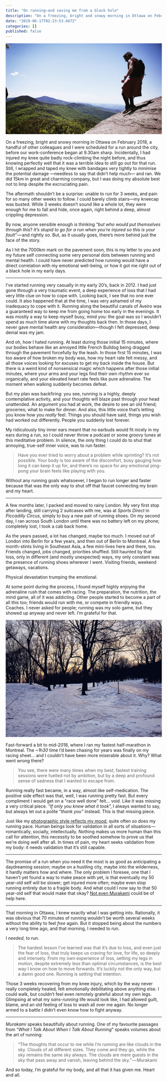 ```yaml
---
title: "On running—and saving me from a black hole"
description: "On a freezing, bright and snowy morning in Ottawa on February 2018, a handful of other colleagues and I were scheduled for a run around the…"
date: "2019-06-17T02:23:53.687Z"
categories: []
published: false
---
```


![Trail-running in gorgeous Vermont, June 2018.](./asset-1.jpeg)

On a freezing, bright and snowy morning in Ottawa on February 2018, a handful of other colleagues and I were scheduled for a run around the city, before our work-conference began at 9.30am sharp. Incidentally, I had injured my knee quite badly rock-climbing the night before, and thus knowing perfectly well that it was a terrible idea to still go out for that run. Still, I wrapped and taped my knee with bandages very tightly to minimise the potential damage —needless to say that didn’t help much— and ran. We did 15km in great and charming company, but I was doing my absolute best not to limp despite the excruciating pain.

The aftermath shouldn’t be a surprise: unable to run for 3 weeks, and pain for so many other weeks to follow. I could barely climb stairs—my kneecap was busted. While 3 weeks doesn’t sound like a whole lot, they were enough for me to fall and hide, once again, right behind a deep, almost crippling depression. 

By now, anyone sensible enough is thinking “_but who would put themselves through this_? _It’s stupid to go for a run when you’re injured so this is your fault_” — and rightly so. But, as it usually goes, there’s more behind just the face of the story.

As I hit the 7000km mark on the pavement soon, this is my letter to you and my future self connecting some very personal dots between running and mental health. I could have never predicted how running would have a direct correlation with my emotional well-being, or how it got me right out of a black hole in my early days.

---

I’ve started running very casually in my early 20’s, back in 2012. I had just gone through a very traumatic event, a deep experience of loss that I had very little clue on how to cope with. Looking back, I see that no one ever could. It also happened that at the time, I was very ashamed of my inadequacy to cope with it. Running along the beautiful canals of Aveiro was a guaranteed way to keep me from going home too early in the evenings. It was mostly a way to keep myself busy, mind you: the goal was so I wouldn’t spend as much time alone with my thoughts back then. In those days, I never gave mental health any consideration—though I felt depressed, deep denial was my jam.

And oh, how I hated running. At least during those initial 15 minutes, where our bodies behave like an annoyed little French Bulldog being dragged through the pavement forcefully by the leash. In those first 15 minutes, I was too aware of how broken my body was, how my heart rate felt messy, and all those voices looking for excuses to get my back inside the house. But there is a weird kind of nonsensical magic which happens after those initial minutes, where your arms and your legs find their own rhythm ever so organically, and your elevated heart rate feels like pure adrenaline. The moment when walking suddenly becomes defeat.

But my plan was backfiring: you see, running is a highly, deeply contemplative activity, and your thoughts will blaze past through your head unattended. An argument you had at work, the desire to see an old friend; groceries; what to make for dinner. And also, this little voice that’s letting you know how you _really_ feel. Things you should have said, things you wish had worked out differently. People you suddenly lost forever.

My ridiculously tiny inner ears meant that no earbuds would fit nicely in my ears during a run, so I could never throw a podcast or some groovy tunes at this meditative problem. In silence, the only thing I could do to shut that annoying, true-self inner voice, was to run faster.

> Have you ever tried to worry about a problem while sprinting? It’s not possible. Your body is too aware of the discomfort, busy gauging how long it can keep it up for, and there’s no space for any emotional ping-pong your brain feels like playing with you. 

Without any running goals whatsoever, I began to run longer and faster because that was the only way to shut off that faucet connecting my brain and my heart.

---

A few months later, I packed and moved to rainy London. My very first stop after landing, still carrying 2 suitcases with me, was at _Sports Direct_ in _Piccadilly Circus_, simply to buy a new pair of running shoes. On my second day, I ran across South London until there was no battery left on my phone; completely lost, I took a cab back home. 

As the years passed, a lot has changed, maybe too much. I moved out of London into Berlin for a few years, and then out of Berlin to Montreal. A few month-stints living in Southeast Asia, a few mini-lives here and there, too. Friends changed, jobs changed, priorities shuffled. Still haunted by that loss, only in different (and mostly unexpected) ways, my only constant was the presence of running shoes wherever I went. Visiting friends, weekend getaways, vacations.

Physical devastation trumping the emotional.

At some point during the process, I found myself highly enjoying the adrenaline rush that comes with racing. The preparation, the nutrition, the mind game, all of it was addicting. Other people started to become a part of all this too; friends would run with me, or compete in friendly ways. Coaches. I never asked for people; running was my solo game, but they showed up anyway and never left. I’m grateful for that.

![Running on the slippery Mont-Royal, December 2018.](./asset-2.jpeg)

Fast-forward a bit to mid-2018, where I ran my fastest half-marathon in Montreal. The _~1h30_ time I’d been chasing for years was finally on my racing sheet… and I couldn’t have been more miserable about it. Why? What went wrong there?

> You see, there were many times when my best, fastest training sessions were fuelled not by ambition, but by a deep and profound sense of sadness that I wanted to escape from.

Running really fast became, in a way, almost like self-medication. The positive side effect was that, well, I was running pretty fast. But every compliment I would get on a “race well done” felt… void. Like it was missing a very critical piece. “_If only you knew what it took_”, I always wanted to say, but always let out a polite “_thank you”_ instead. This is that missing piece. 

Just like my [photographic style reflects my mood](https://medium.com/@magalhini/the-ghosts-of-montreal-5b7329deb93b), quite often so does my running pace. Human beings look for validation in all sorts of situations — romantically, socially, intellectually. Nothing makes us more human than this call for attention, this necessity to be soothed somehow to prove us that we’re doing well after all. In times of pain, my heart seeks validation from my body: it needs validation that it’s still capable. 

---

The promise of a run when you need it the most is as good as anticipating a daydreaming session; maybe on a hustling city, maybe into the wilderness, it hardly matters how and where. The only problem I foresee, one that I haven’t yet found a way to make peace with yet, is that eventually my 50 year-old self will be slower; get injured more often; maybe even stop running entirely due to a fragile body. And what could I now say to that 50 year-old self that would make that okay? [Not even Murakami](https://www.goodreads.com/book/show/2195464.What_I_Talk_About_When_I_Talk_About_Running) could be of help here.

---

That morning in Ottawa, I knew exactly what I was getting into. Rationally, it was obvious that 70 minutes of running wouldn’t be worth several weeks without the ability to feel _free_ again. But it stopped being about the numbers a very long time ago, and that morning, I needed to run.

I _needed_, to run.

> The hardest lesson I’ve learned was that it’s due to loss, and even just the fear of loss, that truly keeps us craving for love, for life, so deeply and intensely. From my own experience of loss, setting my legs in motion, despite extremely less than optimal circumstances, is the best way I know on how to move forwards. It’s luckily not the only way, but a damn good one. Running is setting that intention.

Those 3 weeks recovering from my knee injury, which by the way never really completely healed, felt emotionally debilitating above anything else. I could walk, but couldn’t feel even remotely grateful about my own legs. Glimpsing at what my _sans-running_ life would look like, I had allowed guilt, blame, and an old feeling of loss to wash all over me again. No longer armed to a battle I didn’t even know how to fight anyway.

---

_Murakami_ speaks beautifully about running. One of my favourite passages from “_What I Talk About When I Talk About Running_” speaks volumes about the art of running:

> “The thoughts that occur to me while I’m running are like clouds in the sky. Clouds of all different sizes. They come and they go, while the sky remains the same sky always. The clouds are mere guests in the sky that pass away and vanish, leaving behind the sky.” — Murakami

And so today, I’m grateful for my body, and all that it has given me. Heart and all.
